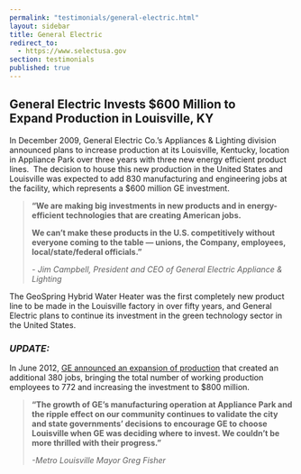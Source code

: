 ```yaml
---
permalink: "testimonials/general-electric.html"
layout: sidebar
title: General Electric
redirect_to:
  - https://www.selectusa.gov
section: testimonials
published: true
---
```

 

## General Electric Invests $600 Million to Expand&nbsp;Production in Louisville, KY

In December 2009, General Electric Co.’s Appliances &amp; Lighting division announced plans to increase production at its Louisville, Kentucky, location in Appliance Park over three years with three new energy efficient product lines.&nbsp; The decision to house this new production in the United States and Louisville was expected to add 830 manufacturing and engineering jobs at the facility, which represents a $600 million GE investment. 

> **“We are making big investments in new products and in energy-efficient technologies that are creating American jobs.**
> 
> **We can’t make these products in the U.S. competitively without everyone coming to the table — unions, the Company, employees, local/state/federal officials.”**
> 
> _- Jim Campbell, President and CEO of General Electric Appliance &amp; Lighting_

The GeoSpring Hybrid Water Heater was the first completely new product line to be made in the Louisville factory in over fifty years, and General Electric plans to continue its investment in the green technology sector in the United States.

### _UPDATE:_

In June 2012, [GE announced an expansion of production](http://www.businesswire.com/news/home/20120627005796/en/GE-Appliances-Plans-Shift-Increase-Production-Popular#.U35DvPldWVM) that created an additional 380 jobs, bringing the total number of working production employees to 772 and increasing the investment to $800 million.

> **“The growth of GE’s manufacturing operation at Appliance Park and the ripple effect on our community continues to validate the city and state governments’ decisions to encourage GE to choose Louisville when GE was deciding where to invest. We couldn’t be more thrilled with their progress.”**
> 
> _-Metro Louisville Mayor Greg Fisher_
